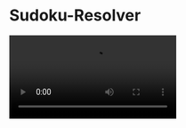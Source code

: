 # Sudoku-Resolver
![Resolver](https://s16.picofile.com/d/8421664392/2b410dd9-f3d3-4d54-a8ba-ac80cf147f41/Rec_0016.mp4)
